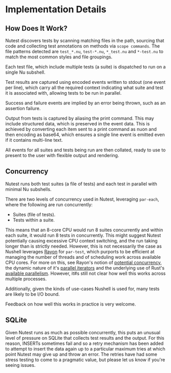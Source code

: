 # Implementation Details

## How Does It Work?

Nutest discovers tests by scanning matching files in the path, sourcing that code and collecting test annotations on methods via `scope commands`. The file patterns detected are `test_*.nu`, `test-*.nu`, `*_test.nu` and `*-test.nu` to match the most common styles and file groupings.

Each test file, which include multiple tests (a suite) is dispatched to run on a single Nu subshell.

Test results are captured using encoded events written to stdout (one event per line), which carry all the required context indicating what suite and test it is associated with, allowing tests to be run in parallel.

Success and failure events are implied by an error being thrown, such as an assertion failure.

Output from tests is captured by aliasing the print command. This may include structured data, which is preserved in the event data. This is achieved by converting each item sent to a print command as nuon and then encoding as base64, which ensures a single line event is emitted even if it contains multi-line text.

All events for all suites and tests being run are then collated, ready to use to present to the user with flexible output and rendering.

## Concurrency

Nutest runs both test suites (a file of tests) and each test in parallel with minimal Nu subshells.

There are two levels of concurrency used in Nutest, leveraging `par-each`, where the following are run concurrently:
- Suites (file of tests).
- Tests within a suite.

This means that an 8-core CPU would run 8 suites concurrently and within each suite, it would run 8 tests in concurrently. This might suggest Nutest potentially causing excessive CPU context switching, and the run taking longer than is strictly needed. However, this is not necessarily the case as Nushell leverages [Rayon](https://github.com/rayon-rs/rayon) for `par-test`, which purports to be efficient at managing the number of threads and of scheduling work across available CPU cores. For more on this, see Rayon's notion of [potential concurrency](https://smallcultfollowing.com/babysteps/blog/2015/12/18/rayon-data-parallelism-in-rust/), the dynamic nature of it's [parallel iterators](https://github.com/rayon-rs/rayon?tab=readme-ov-file#parallel-iterators-and-more) and the underlying use of Rust's [available parallelism](https://doc.rust-lang.org/stable/std/thread/fn.available_parallelism.html). However, it#s still not clear how well this works across multiple processes.

Additionally, given the kinds of use-cases Nushell is used for, many tests are likely to be I/O bound.

Feedback on how well this works in practice is very welcome.

## SQLite

Given Nutest runs as much as possible concurrently, this puts an unusual level of pressure on SQLite that collects test results and the output. For this reason, INSERTs sometimes fail and so a retry mechanism has been added to attempt to insert the data again up to a particular maximum tries at which point Nutest may give up and throw an error. The retries have had some stress testing to come to a pragmatic value, but please let us know if you're seeing issues.
